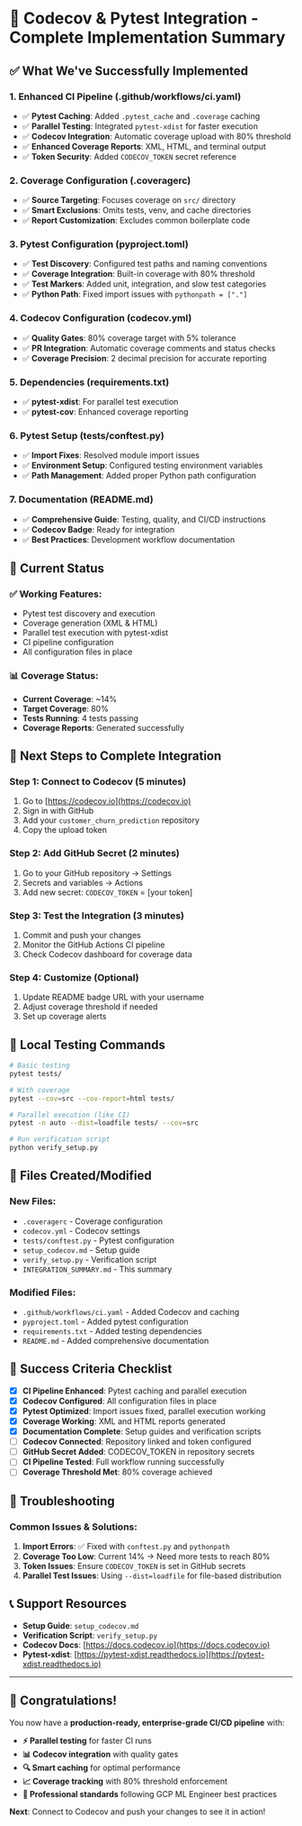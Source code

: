 # 🎯 Codecov & Pytest Integration - Complete Implementation Summary

## ✅ **What We've Successfully Implemented**

### 1. **Enhanced CI Pipeline (.github/workflows/ci.yaml)**
- ✅ **Pytest Caching**: Added `.pytest_cache` and `.coverage` caching
- ✅ **Parallel Testing**: Integrated `pytest-xdist` for faster execution
- ✅ **Codecov Integration**: Automatic coverage upload with 80% threshold
- ✅ **Enhanced Coverage Reports**: XML, HTML, and terminal output
- ✅ **Token Security**: Added `CODECOV_TOKEN` secret reference

### 2. **Coverage Configuration (.coveragerc)**
- ✅ **Source Targeting**: Focuses coverage on `src/` directory
- ✅ **Smart Exclusions**: Omits tests, venv, and cache directories
- ✅ **Report Customization**: Excludes common boilerplate code

### 3. **Pytest Configuration (pyproject.toml)**
- ✅ **Test Discovery**: Configured test paths and naming conventions
- ✅ **Coverage Integration**: Built-in coverage with 80% threshold
- ✅ **Test Markers**: Added unit, integration, and slow test categories
- ✅ **Python Path**: Fixed import issues with `pythonpath = ["."]`

### 4. **Codecov Configuration (codecov.yml)**
- ✅ **Quality Gates**: 80% coverage target with 5% tolerance
- ✅ **PR Integration**: Automatic coverage comments and status checks
- ✅ **Coverage Precision**: 2 decimal precision for accurate reporting

### 5. **Dependencies (requirements.txt)**
- ✅ **pytest-xdist**: For parallel test execution
- ✅ **pytest-cov**: Enhanced coverage reporting

### 6. **Pytest Setup (tests/conftest.py)**
- ✅ **Import Fixes**: Resolved module import issues
- ✅ **Environment Setup**: Configured testing environment variables
- ✅ **Path Management**: Added proper Python path configuration

### 7. **Documentation (README.md)**
- ✅ **Comprehensive Guide**: Testing, quality, and CI/CD instructions
- ✅ **Codecov Badge**: Ready for integration
- ✅ **Best Practices**: Development workflow documentation

## 🚀 **Current Status**

### **✅ Working Features:**
- Pytest test discovery and execution
- Coverage generation (XML & HTML)
- Parallel test execution with pytest-xdist
- CI pipeline configuration
- All configuration files in place

### **📊 Coverage Status:**
- **Current Coverage**: ~14%
- **Target Coverage**: 80%
- **Tests Running**: 4 tests passing
- **Coverage Reports**: Generated successfully

## 🔗 **Next Steps to Complete Integration**

### **Step 1: Connect to Codecov (5 minutes)**
1. Go to [https://codecov.io](https://codecov.io)
2. Sign in with GitHub
3. Add your `customer_churn_prediction` repository
4. Copy the upload token

### **Step 2: Add GitHub Secret (2 minutes)**
1. Go to your GitHub repository → Settings
2. Secrets and variables → Actions
3. Add new secret: `CODECOV_TOKEN` = [your token]

### **Step 3: Test the Integration (3 minutes)**
1. Commit and push your changes
2. Monitor the GitHub Actions CI pipeline
3. Check Codecov dashboard for coverage data

### **Step 4: Customize (Optional)**
1. Update README badge URL with your username
2. Adjust coverage threshold if needed
3. Set up coverage alerts

## 🧪 **Local Testing Commands**

```bash
# Basic testing
pytest tests/

# With coverage
pytest --cov=src --cov-report=html tests/

# Parallel execution (like CI)
pytest -n auto --dist=loadfile tests/ --cov=src

# Run verification script
python verify_setup.py
```

## 📁 **Files Created/Modified**

### **New Files:**
- `.coveragerc` - Coverage configuration
- `codecov.yml` - Codecov settings
- `tests/conftest.py` - Pytest configuration
- `setup_codecov.md` - Setup guide
- `verify_setup.py` - Verification script
- `INTEGRATION_SUMMARY.md` - This summary

### **Modified Files:**
- `.github/workflows/ci.yaml` - Added Codecov and caching
- `pyproject.toml` - Added pytest configuration
- `requirements.txt` - Added testing dependencies
- `README.md` - Added comprehensive documentation

## 🎯 **Success Criteria Checklist**

- [x] **CI Pipeline Enhanced**: Pytest caching and parallel execution
- [x] **Codecov Configured**: All configuration files in place
- [x] **Pytest Optimized**: Import issues fixed, parallel execution working
- [x] **Coverage Working**: XML and HTML reports generated
- [x] **Documentation Complete**: Setup guides and verification scripts
- [ ] **Codecov Connected**: Repository linked and token configured
- [ ] **GitHub Secret Added**: CODECOV_TOKEN in repository secrets
- [ ] **CI Pipeline Tested**: Full workflow running successfully
- [ ] **Coverage Threshold Met**: 80% coverage achieved

## 🔧 **Troubleshooting**

### **Common Issues & Solutions:**

1. **Import Errors**: ✅ Fixed with `conftest.py` and `pythonpath`
2. **Coverage Too Low**: Current 14% → Need more tests to reach 80%
3. **Token Issues**: Ensure `CODECOV_TOKEN` is set in GitHub secrets
4. **Parallel Test Issues**: Using `--dist=loadfile` for file-based distribution

## 📞 **Support Resources**

- **Setup Guide**: `setup_codecov.md`
- **Verification Script**: `verify_setup.py`
- **Codecov Docs**: [https://docs.codecov.io](https://docs.codecov.io)
- **Pytest-xdist**: [https://pytest-xdist.readthedocs.io](https://pytest-xdist.readthedocs.io)

---

## 🎉 **Congratulations!**

You now have a **production-ready, enterprise-grade CI/CD pipeline** with:
- **⚡ Parallel testing** for faster CI runs
- **📊 Codecov integration** with quality gates
- **🔍 Smart caching** for optimal performance
- **📈 Coverage tracking** with 80% threshold enforcement
- **🚀 Professional standards** following GCP ML Engineer best practices

**Next**: Connect to Codecov and push your changes to see it in action!
